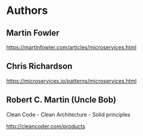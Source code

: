 # Authors

## Martin Fowler

<https://martinfowler.com/articles/microservices.html>


## Chris Richardson

<https://microservices.io/patterns/microservices.html>


## Robert C. Martin (Uncle Bob)

Clean Code - Clean Architecture - Solid principles

<http://cleancoder.com/products>
